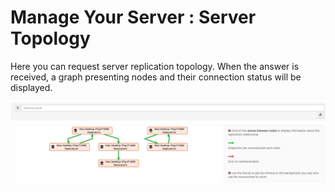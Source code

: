﻿# Manage Your Server : Server Topology

Here you can request server replication topology. 
When the answer is received, a graph presenting nodes and their connection status will be displayed.


![Figure 1. Manage Your Server. Server Topology.](images/manage_your_server-server-topology-1.png)
